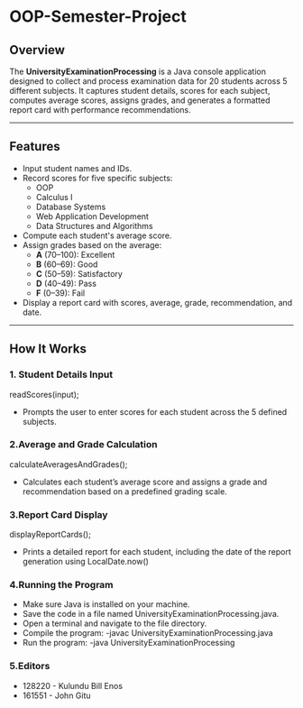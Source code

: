 # OOP-Semester-Project

## Overview

The **UniversityExaminationProcessing** is a Java console application designed to collect and process examination data for 20 students across 5 different subjects. It captures student details, scores for each subject, computes average scores, assigns grades, and generates a formatted report card with performance recommendations.

---

## Features

- Input student names and IDs.
- Record scores for five specific subjects:
  - OOP
  - Calculus I
  - Database Systems
  - Web Application Development
  - Data Structures and Algorithms
- Compute each student's average score.
- Assign grades based on the average:
  - **A** (70–100): Excellent
  - **B** (60–69): Good
  - **C** (50–59): Satisfactory
  - **D** (40–49): Pass 
  - **F** (0–39): Fail
- Display a report card with scores, average, grade, recommendation, and date.

---

## How It Works

### 1. Student Details Input
readScores(input);
- Prompts the user to enter scores for each student across the 5 defined subjects.

### 2.Average and Grade Calculation
calculateAveragesAndGrades();
- Calculates each student’s average score and assigns a grade and recommendation based on a predefined grading scale.

### 3.Report Card Display
displayReportCards();
- Prints a detailed report for each student, including the date of the report generation using LocalDate.now()

### 4.Running the Program
- Make sure Java is installed on your machine.
- Save the code in a file named UniversityExaminationProcessing.java.
- Open a terminal and navigate to the file directory.
- Compile the program:
-javac UniversityExaminationProcessing.java
- Run the program:
-java UniversityExaminationProcessing

### 5.Editors
- 128220 - Kulundu Bill Enos
- 161551 - John Gitu

